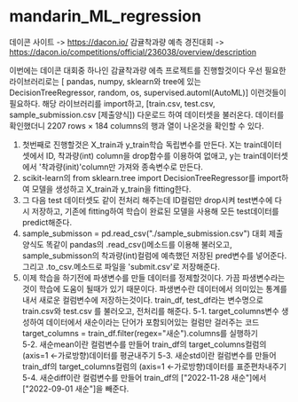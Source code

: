 # mandarin_ML_regression

데이콘 사이트 -> https://dacon.io/
감귤착과량 예측 경진대회 -> https://dacon.io/competitions/official/236038/overview/description

이번에는 데이콘 대회중 하나인 감귤착과량 에측 프로젝트를 진행할것이다
우선 필요한 라이브러리로는 [ pandas, numpy, sklearn와  tree에 있는 DecisionTreeRegressor, random, os, supervised.automl(AutoML)]
 이런것들이 필요하다. 해당 라이브러리를 import하고, [train.csv, test.csv, sample_submission.csv [제출양식]) 다운로드 하여 데이터셋을 불러온다.
 데이터를 확인했더니 2207 rows × 184 columns의 행과 열이 나온것을 확인할 수 있다.
 
1. 첫번째로 진행할것은 X_train과 y_train학습 독립변수를 만든다.  X는 train데이터셋에서 ID, 착과량(int) column을  drop함수를 이용하여 없애고, y는 train데이터셋에서 '착과량(init)'column만 가져와 종속변수로 만든다.
2. scikit-learn의 from sklearn.tree import DecisionTreeRegressor를 import하여 모델을 생성하고 X_train과 y_train을 fitting한다.
3. 그 다음 test  데이터셋도 같이 전처리 해주는데 ID컬럼만  drop시켜 test변수에 다시 저장하고, 기존에 fitting하여 학습이 완료된
   모델을 사용해 모든 test데이터를 predict해준다.
4. sample_submisson = pd.read_csv("./sample_submission.csv") 대회 제출양식도 똑같이 pandas의 .read_csv()메소드를 이용해 불러오고,
   sample_submisson의 착과량(int)컬럼에 예측했던 저장된 pred변수를 넣어준다. 그리고 .to_csv.메소드로 파일을 'submit.csv'로 저장해준다.
5. 이제 학습을 하기전에 파생변수를 만들 데이터를 정제할것이다.  가끔 파생변수라는것이 학습에 도움이 될때가 있기 때문이다.
   파생변수란 데이터에서 의미있는 통계를 내서 새로운 컬럼변수에 저장하는것이다. train_df, test_df라는 변수명으로 train.csv와 test.csv     를 불러오고,
   전처리를 해준다.
   5-1. target_columns변수 생성하여 데이터에서 새순이라는 단어가 포함되어있는 컬럼만 걸러주는 코드 target_columns =                           train_df.filter(regex="새순").columns를 실행하기                 
   5-2. 새순mean이란 컬럼변수를 만들어 train_df의 target_columns컬럼의 (axis=1 <-가로방향)데이터를 평균내주기
   5-3. 새순std이란 컬럼변수를 만들어 train_df의 target_columns컬럼의 (axis=1 <-가로방향)데이터를 표준편차내주기
   5-4. 새순diff이란 컬럼변수를 만들어 train_df의 ["2022-11-28 새순"]에서 ["2022-09-01 새순"]을 빼준다.
